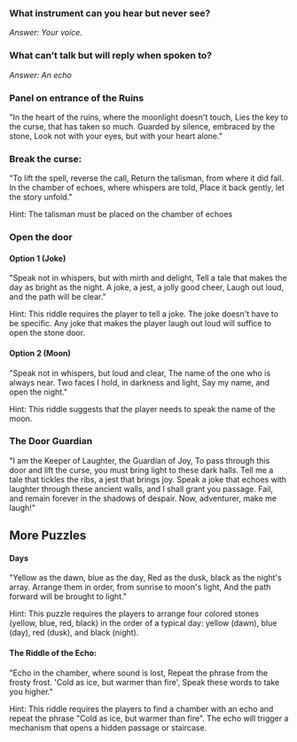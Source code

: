 ### What instrument can you hear but never see?

_Answer: Your voice._

### What can’t talk but will reply when spoken to?

_Answer: An echo_

### Panel on entrance of the Ruins

"In the heart of the ruins, where the moonlight doesn't touch,
Lies the key to the curse, that has taken so much.
Guarded by silence, embraced by the stone,
Look not with your eyes, but with your heart alone."

### Break the curse:

"To lift the spell, reverse the call,
Return the talisman, from where it did fall.
In the chamber of echoes, where whispers are told,
Place it back gently, let the story unfold."

Hint: The talisman must be placed on the chamber of echoes

### Open the door

#### Option 1 (Joke)

"Speak not in whispers, but with mirth and delight,
Tell a tale that makes the day as bright as the night.
A joke, a jest, a jolly good cheer,
Laugh out loud, and the path will be clear."

Hint: This riddle requires the player to tell a joke. The joke doesn't have to be specific. Any joke that makes the player laugh out loud will suffice to open the stone door.

#### Option 2 (Moon)

"Speak not in whispers, but loud and clear,
The name of the one who is always near.
Two faces I hold, in darkness and light,
Say my name, and open the night."

Hint: This riddle suggests that the player needs to speak the name of the moon.

### The Door Guardian

"I am the Keeper of Laughter, the Guardian of Joy, To pass through this door and lift the curse, you must bring light to these dark halls. Tell me a tale that tickles the ribs, a jest that brings joy. Speak a joke that echoes with laughter through these ancient walls, and I shall grant you passage. Fail, and remain forever in the shadows of despair. Now, adventurer, make me laugh!"

## More Puzzles

#### Days

"Yellow as the dawn, blue as the day,
Red as the dusk, black as the night's array.
Arrange them in order, from sunrise to moon's light,
And the path forward will be brought to light."

Hint: This puzzle requires the players to arrange four colored stones (yellow, blue, red, black) in the order of a typical day: yellow (dawn), blue (day), red (dusk), and black (night).

#### The Riddle of the Echo:

"Echo in the chamber, where sound is lost,
Repeat the phrase from the frosty frost.
'Cold as ice, but warmer than fire',
Speak these words to take you higher."

Hint: This riddle requires the players to find a chamber with an echo and repeat the phrase "Cold as ice, but warmer than fire". The echo will trigger a mechanism that opens a hidden passage or staircase.
